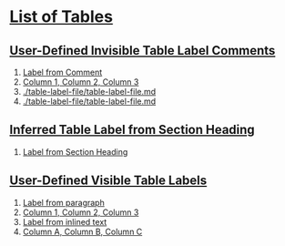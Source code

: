 # [List of Tables](#list-of-tables)

  
## [User-Defined Invisible Table Label Comments](#user-defined-invisible-table-label-comments)  
  
1.  [Label from Comment][1]
2.  [Column 1, Column 2, Column 3][2]  
1.  [./table-label-file/table-label-file.md][3]
2.  [./table-label-file/table-label-file.md][3]  
  
## [Inferred Table Label from Section Heading](#inferred-table-label-from-section-heading)  
  
1.  [Label from Section Heading][4]  
  
## [User-Defined Visible Table Labels](#user-defined-visible-table-labels)  
  
1.  [Label from paragraph][5]
2.  [Column 1, Column 2, Column 3][6]
3.  [Label from inlined text][7]
4.  [Column A, Column B, Column C][8]  


[1]: ./table-label-comment/table-label-comment.md#label-from-comment "Label from Comment"

[2]: ./table-label-comment/table-label-comment.md#column-1-column-2-column-3 "Column 1, Column 2, Column 3"

[3]: ./table-label-file/table-label-file.md "./table-label-file/table-label-file.md"

[4]: ./table-label-heading/table-label-heading.md#label-from-section-heading "Label from Section Heading"

[5]: ./table-label-text/table-label-text.md#label-from-paragraph "Label from paragraph"

[6]: ./table-label-text/table-label-text.md#column-1-column-2-column-3 "Column 1, Column 2, Column 3"

[7]: ./table-label-text/table-label-text.md#label-from-inlined-text "Label from inlined text"

[8]: ./table-label-text/table-label-text.md#column-a-column-b-column-c "Column A, Column B, Column C"

